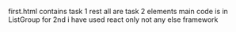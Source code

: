 first.html contains task 1
rest all are task 2 elements main code is in ListGroup for 2nd
i have used react only not any else framework
